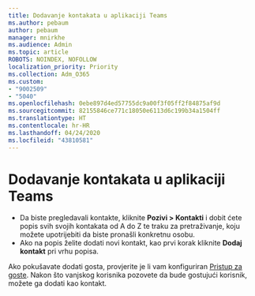 ```yaml
---
title: Dodavanje kontakata u aplikaciji Teams
ms.author: pebaum
author: pebaum
manager: mnirkhe
ms.audience: Admin
ms.topic: article
ROBOTS: NOINDEX, NOFOLLOW
localization_priority: Priority
ms.collection: Adm_O365
ms.custom:
- "9002509"
- "5040"
ms.openlocfilehash: 0ebe897d4ed57755dc9a00f3f05ff2f84875af9d
ms.sourcegitcommit: 82155846ce771c18050e6113d6c199b34a1504ff
ms.translationtype: HT
ms.contentlocale: hr-HR
ms.lasthandoff: 04/24/2020
ms.locfileid: "43810581"
---
```

# <a name="add-contacts-in-teams"></a>Dodavanje kontakata u aplikaciji Teams

- Da biste pregledavali kontakte, kliknite **Pozivi > Kontakti** i dobit ćete popis svih svojih kontakata od A do Z te traku za pretraživanje, koju možete upotrijebiti da biste pronašli konkretnu osobu. 
- Ako na popis želite dodati novi kontakt, kao prvi korak kliknite **Dodaj kontakt** pri vrhu popisa.

Ako pokušavate dodati gosta, provjerite je li vam konfiguriran [Pristup za goste](https://docs.microsoft.com/microsoftteams/set-up-guests). Nakon što vanjskog korisnika pozovete da bude gostujući korisnik, možete ga dodati kao kontakt.
